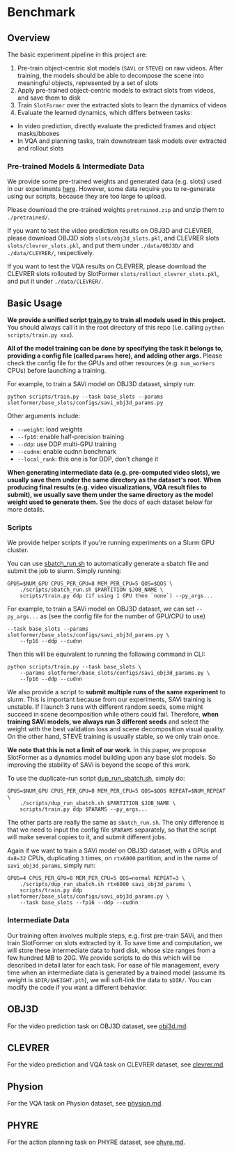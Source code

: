 # Benchmark

## Overview

The basic experiment pipeline in this project are:

1. Pre-train object-centric slot models (`SAVi` or `STEVE`) on raw videos.
   After training, the models should be able to decompose the scene into meaningful objects, represented by a set of slots
2. Apply pre-trained object-centric models to extract slots from videos, and save them to disk
3. Train `SlotFormer` over the extracted slots to learn the dynamics of videos
4. Evaluate the learned dynamics, which differs between tasks:

-   In video prediction, directly evaluate the predicted frames and object masks/bboxes
-   In VQA and planning tasks, train downstream task models over extracted and rollout slots

### Pre-trained Models & Intermediate Data

We provide some pre-trained weights and generated data (e.g. slots) used in our experiments [here](https://drive.google.com/drive/folders/15y21miKZsAVHOSQEZLbUBWRrsZzcd5QW?usp=sharing).
However, some data require you to re-generate using our scripts, because they are too large to upload.

Please download the pre-trained weights `pretrained.zip` and unzip them to `./pretrained/`.

If you want to test the video prediction results on OBJ3D and CLEVRER, please download OBJ3D slots `slots/obj3d_slots.pkl`, and CLEVRER slots `slots/clevrer_slots.pkl`, and put them under `./data/OBJ3D/` and `./data/CLEVRER/`, respectively.

If you want to test the VQA results on CLEVRER, please download the CLEVRER slots rollouted by SlotFormer `slots/rollout_clevrer_slots.pkl`, and put it under `./data/CLEVRER/`.

## Basic Usage

**We provide a unified script [train.py](../scripts/train.py) to train all models used in this project.**
You should always call it in the root directory of this repo (i.e. calling `python scripts/train.py xxx`).

**All of the model training can be done by specifying the task it belongs to, providing a config file (called `params` here), and adding other args.**
Please check the config file for the GPUs and other resources (e.g. `num_workers` CPUs) before launching a training.

For example, to train a SAVi model on OBJ3D dataset, simply run:

```
python scripts/train.py --task base_slots --params slotformer/base_slots/configs/savi_obj3d_params.py
```

Other arguments include:

-   `--weight`: load weights
-   `--fp16`: enable half-precision training
-   `--ddp`: use DDP multi-GPU training
-   `--cudnn`: enable cudnn benchmark
-   `--local_rank`: this one is for DDP, don't change it

**When generating intermediate data (e.g. pre-computed video slots), we usually save them under the same directory as the dataset's root.**
**When producing final results (e.g. video visualizations, VQA result files to submit), we usually save them under the same directory as the model weight used to generate them.**
See the docs of each dataset below for more details.

### Scripts

We provide helper scripts if you're running experiments on a Slurm GPU cluster.

You can use [sbatch_run.sh](../scripts/sbatch_run.sh) to automatically generate a sbatch file and submit the job to slurm.
Simply running:

```
GPUS=$NUM_GPU CPUS_PER_GPU=8 MEM_PER_CPU=5 QOS=$QOS \
    ./scripts/sbatch_run.sh $PARTITION $JOB_NAME \
    scripts/train.py ddp (if using 1 GPU then `none`) --py_args...
```

For example, to train a SAVi model on OBJ3D dataset, we can set `--py_args...` as (see the config file for the number of GPU/CPU to use)

```
--task base_slots --params slotformer/base_slots/configs/savi_obj3d_params.py \
    --fp16 --ddp --cudnn
```

Then this will be equivalent to running the following command in CLI:

```
python scripts/train.py --task base_slots \
    --params slotformer/base_slots/configs/savi_obj3d_params.py \
    --fp16 --ddp --cudnn
```

We also provide a script to **submit multiple runs of the same experiment** to slurm.
This is important because from our experiments, SAVi training is unstable.
If I launch 3 runs with different random seeds, some might succeed in scene decomposition while others could fail.
Therefore, **when training SAVi models, we always run 3 different seeds** and select the weight with the best validation loss and scene decomposition visual quality.
On the other hand, STEVE training is usually stable, so we only train once.

**We note that this is not a limit of our work**.
In this paper, we propose SlotFormer as a dynamics model building upon any base slot models.
So improving the stability of SAVi is beyond the scope of this work.

To use the duplicate-run script [dup_run_sbatch.sh](../scripts/dup_run_sbatch.sh), simply do:

```
GPUS=$NUM_GPU CPUS_PER_GPU=8 MEM_PER_CPU=5 QOS=$QOS REPEAT=$NUM_REPEAT \
    ./scripts/dup_run_sbatch.sh $PARTITION $JOB_NAME \
    scripts/train.py ddp $PARAMS --py_args...
```

The other parts are really the same as `sbatch_run.sh`.
The only difference is that we need to input the config file `$PARAMS` separately, so that the script will make several copies to it, and submit different jobs.

Again if we want to train a SAVi model on OBJ3D dataset, with `4` GPUs and `4x8=32` CPUs, duplicating `3` times, on `rtx6000` partition, and in the name of `savi_obj3d_params`, simply run:

```
GPUS=4 CPUS_PER_GPU=8 MEM_PER_CPU=5 QOS=normal REPEAT=3 \
    ./scripts/dup_run_sbatch.sh rtx6000 savi_obj3d_params \
    scripts/train.py ddp slotformer/base_slots/configs/savi_obj3d_params.py \
    --task base_slots --fp16 --ddp --cudnn
```

### Intermediate Data

Our training often involves multiple steps, e.g. first pre-train SAVi, and then train SlotFormer on slots extracted by it.
To save time and computation, we will store these intermediate data to hard disk, whose size ranges from a few hundred MB to 20G.
We provide scripts to do this which will be described in detail later for each task.
For ease of file management, every time when an intermediate data is generated by a trained model (assume its weight is `$DIR/$WEIGHT.pth`), we will soft-link the data to `$DIR/`.
You can modify the code if you want a different behavior.

## OBJ3D

For the video prediction task on OBJ3D dataset, see [obj3d.md](./obj3d.md).

## CLEVRER

For the video prediction and VQA task on CLEVRER dataset, see [clevrer.md](./clevrer.md).

## Physion

For the VQA task on Physion dataset, see [physion.md](./physion.md).

## PHYRE

For the action planning task on PHYRE dataset, see [phyre.md](./phyre.md).
